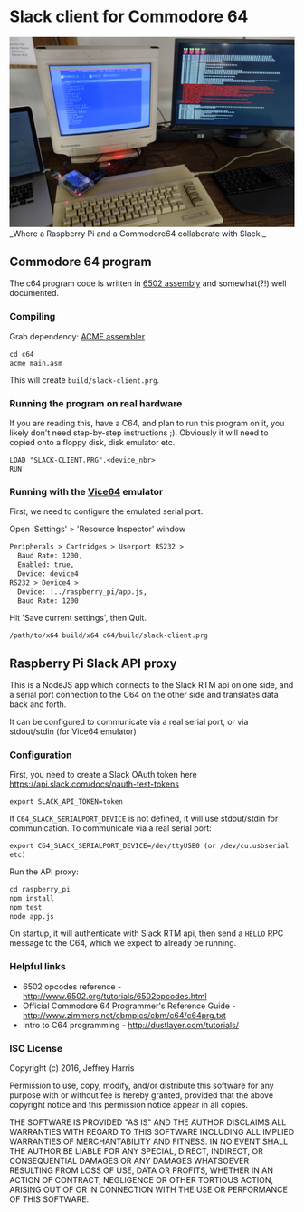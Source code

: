 # Slack client for Commodore 64

<img src="_assets/readme-img.jpg" />
_Where a Raspberry Pi and a Commodore64 collaborate with Slack._

## Commodore 64 program
The c64 program code is written in [6502 assembly](https://en.wikipedia.org/wiki/MOS_Technology_6502) and somewhat(?!) well documented. 

### Compiling
Grab dependency: [ACME assembler](https://sourceforge.net/projects/acme-crossass/)
```
cd c64
acme main.asm
```
This will create `build/slack-client.prg`.

### Running the program on real hardware
If you are reading this, have a C64, and plan to run this program on it, you likely don't need step-by-step instructions ;). Obviously it will
need to copied onto a floppy disk, disk emulator etc.
```
LOAD "SLACK-CLIENT.PRG",<device_nbr>
RUN
```

### Running with the [Vice64](http://vice-emu.sourceforge.net/) emulator
First, we need to configure the emulated serial port.

Open 'Settings' > 'Resource Inspector' window
```
Peripherals > Cartridges > Userport RS232 > 
  Baud Rate: 1200, 
  Enabled: true, 
  Device: device4
RS232 > Device4 > 
  Device: |../raspberry_pi/app.js, 
  Baud Rate: 1200
```
Hit 'Save current settings', then Quit.

```
/path/to/x64 build/x64 c64/build/slack-client.prg
```

## Raspberry Pi Slack API proxy
This is a NodeJS app which connects to the Slack RTM api on one side, and a serial port connection to the C64 on the other side and translates 
data back and forth.

It can be configured to communicate via a real serial port, or via stdout/stdin (for Vice64 emulator)

### Configuration
First, you need to create a Slack OAuth token here https://api.slack.com/docs/oauth-test-tokens

```
export SLACK_API_TOKEN=token
```

If `C64_SLACK_SERIALPORT_DEVICE` is not defined, it will use stdout/stdin for communication. To communicate via a real serial port:
```
export C64_SLACK_SERIALPORT_DEVICE=/dev/ttyUSB0 (or /dev/cu.usbserial etc)
```

Run the API proxy:
```
cd raspberry_pi
npm install
npm test
node app.js
```
On startup, it will authenticate with Slack RTM api, then send a `HELLO` RPC message to the C64, which we expect to already be running.


### Helpful links
- 6502 opcodes reference - http://www.6502.org/tutorials/6502opcodes.html
- Official Commodore 64 Programmer's Reference Guide - http://www.zimmers.net/cbmpics/cbm/c64/c64prg.txt
- Intro to C64 programming - http://dustlayer.com/tutorials/


### ISC License
Copyright (c) 2016, Jeffrey Harris

Permission to use, copy, modify, and/or distribute this software for any purpose with or without fee is hereby granted, provided that the above copyright notice and this permission notice appear in all copies.

THE SOFTWARE IS PROVIDED "AS IS" AND THE AUTHOR DISCLAIMS ALL WARRANTIES WITH REGARD TO THIS SOFTWARE INCLUDING ALL IMPLIED WARRANTIES OF MERCHANTABILITY AND FITNESS. IN NO EVENT SHALL THE AUTHOR BE LIABLE FOR ANY SPECIAL, DIRECT, INDIRECT, OR CONSEQUENTIAL DAMAGES OR ANY DAMAGES WHATSOEVER RESULTING FROM LOSS OF USE, DATA OR PROFITS, WHETHER IN AN ACTION OF CONTRACT, NEGLIGENCE OR OTHER TORTIOUS ACTION, ARISING OUT OF OR IN CONNECTION WITH THE USE OR PERFORMANCE OF THIS SOFTWARE.
